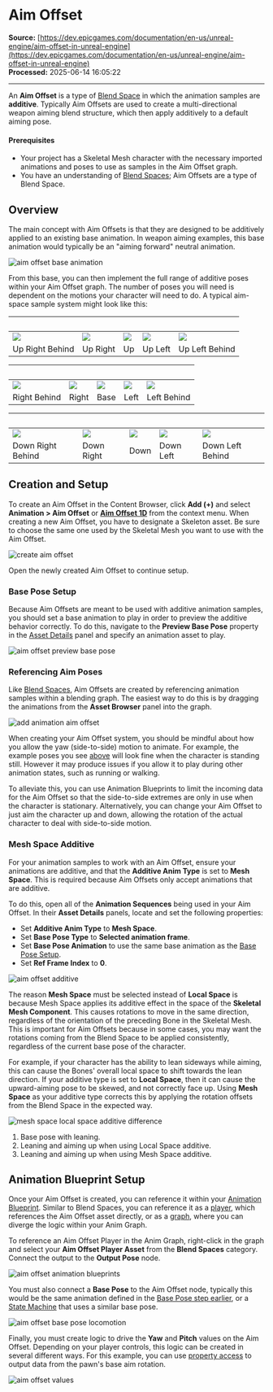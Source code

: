 # Aim Offset

**Source:** [https://dev.epicgames.com/documentation/en-us/unreal-engine/aim-offset-in-unreal-engine](https://dev.epicgames.com/documentation/en-us/unreal-engine/aim-offset-in-unreal-engine)  
**Processed:** 2025-06-14 16:05:22

---

An **Aim Offset** is a type of [Blend Space](/documentation/en-us/unreal-engine/blend-spaces-in-unreal-engine) in which the animation samples are **additive**. Typically Aim Offsets are used to create a multi-directional weapon aiming blend structure, which then apply additively to a default aiming pose.

#### Prerequisites

-   Your project has a Skeletal Mesh character with the necessary imported animations and poses to use as samples in the Aim Offset graph.
-   You have an understanding of [Blend Spaces](/documentation/en-us/unreal-engine/blend-spaces-in-unreal-engine); Aim Offsets are a type of Blend Space.

## Overview

The main concept with Aim Offsets is that they are designed to be additively applied to an existing base animation. In weapon aiming examples, this base animation would typically be an "aiming forward" neutral animation.

![aim offset base animation](https://d1iv7db44yhgxn.cloudfront.net/documentation/images/e05bd07a-7afc-47c4-94c5-14fdf07c7ddd/aimbase.gif)

From this base, you can then implement the full range of additive poses within your Aim Offset graph. The number of poses you will need is dependent on the motions your character will need to do. A typical aim-space sample system might look like this:

|   |   |   |   |   |
| --- | --- | --- | --- | --- |
| ![](https://d1iv7db44yhgxn.cloudfront.net/documentation/images/73881670-ac31-47ca-b0fe-ce745f6fc06e/aim_uprightbehind.png) | ![](https://d1iv7db44yhgxn.cloudfront.net/documentation/images/556744e7-503d-478c-88f3-667484068bb2/aim_upright.png) | ![](https://d1iv7db44yhgxn.cloudfront.net/documentation/images/3ce602c7-07b3-4692-963e-8939d4696077/aim_up.png) | ![](https://d1iv7db44yhgxn.cloudfront.net/documentation/images/8b99e200-c3dc-48b7-a658-bc5a61973804/aim_upleft.png) | ![](https://d1iv7db44yhgxn.cloudfront.net/documentation/images/b01367e9-ab89-47c6-8051-8324804a3d80/aim_upleftbehind.png) |
| Up Right Behind | Up Right | Up | Up Left | Up Left Behind |

|   |   |   |   |   |
| --- | --- | --- | --- | --- |
| ![](https://d1iv7db44yhgxn.cloudfront.net/documentation/images/00b5a4a7-4027-4447-befe-20fdaa62a26d/aim_rightbehind.png) | ![](https://d1iv7db44yhgxn.cloudfront.net/documentation/images/08145da9-d9e9-48e1-8752-e43a5da36136/aim_right.png) | ![](https://d1iv7db44yhgxn.cloudfront.net/documentation/images/ab229545-50c2-43f7-8f0f-0a2ab7de4a3a/aim_base.png) | ![](https://d1iv7db44yhgxn.cloudfront.net/documentation/images/270d78dd-6094-4709-856f-c2cecaf57f49/aim_left.png) | ![](https://d1iv7db44yhgxn.cloudfront.net/documentation/images/0d63ec5f-9f30-4cf5-a85f-b962a6859eaa/aim_leftbehind.png) |
| Right Behind | Right | Base | Left | Left Behind |

|   |   |   |   |   |
| --- | --- | --- | --- | --- |
| ![](https://d1iv7db44yhgxn.cloudfront.net/documentation/images/250025c2-eb2b-4ff1-9275-46b00ee0103a/aim_downrightbehind.png) | ![](https://d1iv7db44yhgxn.cloudfront.net/documentation/images/204f0893-c7bf-4d9a-9649-7de536768d70/aim_downright.png) | ![](https://d1iv7db44yhgxn.cloudfront.net/documentation/images/b979bdfe-a5bd-426b-9675-4869bcb2a9d3/aim_down.png) | ![](https://d1iv7db44yhgxn.cloudfront.net/documentation/images/cc68437b-6bac-4dc3-aaf6-327f73be1028/aim_downleft.png) | ![](https://d1iv7db44yhgxn.cloudfront.net/documentation/images/d71568f9-8b88-447e-8e80-24bc506c4004/aim_downleftbehind.png) |
| Down Right Behind | Down Right | Down | Down Left | Down Left Behind |

## Creation and Setup

To create an Aim Offset in the Content Browser, click **Add (+)** and select **Animation > Aim Offset** or [**Aim Offset 1D**](/documentation/en-us/unreal-engine/blend-spaces-in-unreal-engine#1d) from the context menu. When creating a new Aim Offset, you have to designate a Skeleton asset. Be sure to choose the same one used by the Skeletal Mesh you want to use with the Aim Offset.

![create aim offset](https://d1iv7db44yhgxn.cloudfront.net/documentation/images/e3592da2-e983-4c9a-93e9-44e228af26cf/createaim.png)

Open the newly created Aim Offset to continue setup.

### Base Pose Setup

Because Aim Offsets are meant to be used with additive animation samples, you should set a base animation to play in order to preview the additive behavior correctly. To do this, navigate to the **Preview Base Pose** property in the [Asset Details](/documentation/en-us/unreal-engine/blend-spaces-in-unreal-engine#assetdetails) panel and specify an animation asset to play.

![aim offset preview base pose](https://d1iv7db44yhgxn.cloudfront.net/documentation/images/fe8db3a6-36f0-4d44-a384-1217323eebb4/basepose.png)

### Referencing Aim Poses

Like [Blend Spaces](/documentation/en-us/unreal-engine/blend-spaces-in-unreal-engine#addinganimationstothegraph), Aim Offsets are created by referencing animation samples within a blending graph. The easiest way to do this is by dragging the animations from the **Asset Browser** panel into the graph.

![add animation aim offset](https://d1iv7db44yhgxn.cloudfront.net/documentation/images/16db9ffa-45b0-4942-bef4-ee6dabd774f8/addanims.png)

When creating your Aim Offset system, you should be mindful about how you allow the yaw (side-to-side) motion to animate. For example, the example poses you see [above](/documentation/en-us/unreal-engine/aim-offset-in-unreal-engine#overview) will look fine when the character is standing still. However it may produce issues if you allow it to play during other animation states, such as running or walking.

To alleviate this, you can use Animation Blueprints to limit the incoming data for the Aim Offset so that the side-to-side extremes are only in use when the character is stationary. Alternatively, you can change your Aim Offset to just aim the character up and down, allowing the rotation of the actual character to deal with side-to-side motion.

### Mesh Space Additive

For your animation samples to work with an Aim Offset, ensure your animations are additive, and that the **Additive Anim Type** is set to **Mesh Space**. This is required because Aim Offsets only accept animations that are additive.

To do this, open all of the **Animation Sequences** being used in your Aim Offset. In their **Asset Details** panels, locate and set the following properties:

-   Set **Additive Anim Type** to **Mesh Space**.
-   Set **Base Pose Type** to **Selected animation frame**.
-   Set **Base Pose Animation** to use the same base animation as the [Base Pose Setup](/documentation/en-us/unreal-engine/aim-offset-in-unreal-engine#baseposesetup).
-   Set **Ref Frame Index** to **0**.

![aim offset additive](https://d1iv7db44yhgxn.cloudfront.net/documentation/images/64d0f7e5-4c30-4df3-a3ab-bf61f5939cfd/additive.png)

The reason **Mesh Space** must be selected instead of **Local Space** is because Mesh Space applies its additive effect in the space of the **Skeletal Mesh Component**. This causes rotations to move in the same direction, regardless of the orientation of the preceding Bone in the Skeletal Mesh. This is important for Aim Offsets because in some cases, you may want the rotations coming from the Blend Space to be applied consistently, regardless of the current base pose of the character.

For example, if your character has the ability to lean sideways while aiming, this can cause the Bones' overall local space to shift towards the lean direction. If your additive type is set to **Local Space**, then it can cause the upward-aiming pose to be skewed, and not correctly face up. Using **Mesh Space** as your additive type corrects this by applying the rotation offsets from the Blend Space in the expected way.

![mesh space local space additive difference](https://d1iv7db44yhgxn.cloudfront.net/documentation/images/88a0fd16-3171-4e2a-880e-b41a33b0f0da/additive2.png)

1.  Base pose with leaning.
2.  Leaning and aiming up when using Local Space additive.
3.  Leaning and aiming up when using Mesh Space additive.

## Animation Blueprint Setup

Once your Aim Offset is created, you can reference it within your [Animation Blueprint](/documentation/en-us/unreal-engine/animation-blueprints-in-unreal-engine). Similar to Blend Spaces, you can reference it as a [player](/documentation/en-us/unreal-engine/blend-spaces-in-animation-blueprints-in-unreal-engine#blendspaceplayer), which references the Aim Offset asset directly, or as a [graph](/documentation/en-us/unreal-engine/blend-spaces-in-animation-blueprints-in-unreal-engine#blendspaceplayer), where you can diverge the logic within your Anim Graph.

To reference an Aim Offset Player in the Anim Graph, right-click in the graph and select your **Aim Offset Player Asset** from the **Blend Spaces** category. Connect the output to the **Output Pose** node.

![aim offset animation blueprints](https://d1iv7db44yhgxn.cloudfront.net/documentation/images/b29d2324-d187-4bb4-883e-5fe5db9f93e2/animbp1.png)

You must also connect a **Base Pose** to the Aim Offset node, typically this would be the same animation defined in the [Base Pose step earlier](/documentation/en-us/unreal-engine/aim-offset-in-unreal-engine#headername), or a [State Machine](/documentation/en-us/unreal-engine/state-machines-in-unreal-engine) that uses a similar base pose.

![aim offset base pose locomotion](https://d1iv7db44yhgxn.cloudfront.net/documentation/images/8fcad5d6-8148-4f3f-8f29-f0361251b32d/animbp2.png)

Finally, you must create logic to drive the **Yaw** and **Pitch** values on the Aim Offset. Depending on your player controls, this logic can be created in several different ways. For this example, you can use [property access](/documentation/en-us/unreal-engine/graphing-in-animation-blueprints-in-unreal-engine#propertyaccess) to output data from the pawn's base aim rotation.

![aim offset values](https://d1iv7db44yhgxn.cloudfront.net/documentation/images/d18b90b0-000a-4b88-a7d8-37f8ca0a327b/animbp3.png)